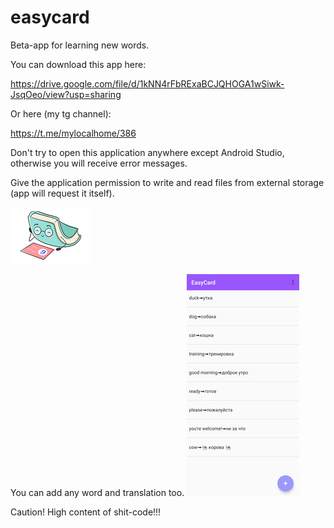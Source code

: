 # easycard
Beta-app for learning new words.

You can download this app here: 

https://drive.google.com/file/d/1kNN4rFbRExaBCJQHOGA1wSiwk-JsqOeo/view?usp=sharing

Or here (my tg channel):

https://t.me/mylocalhome/386

Don't try to open this application anywhere except Android Studio, otherwise you will receive error messages.

Give the application permission to write and read files from external storage (app will request it itself).

![EasyCard](https://github.com/jenyasubbotina/easycard/blob/master/src_r/easycard1.png)


You can add any word and translation too.
![EasyCard](https://github.com/jenyasubbotina/easycard/blob/master/src_r/s1.jpg)

Caution! High content of shit-code!!!
